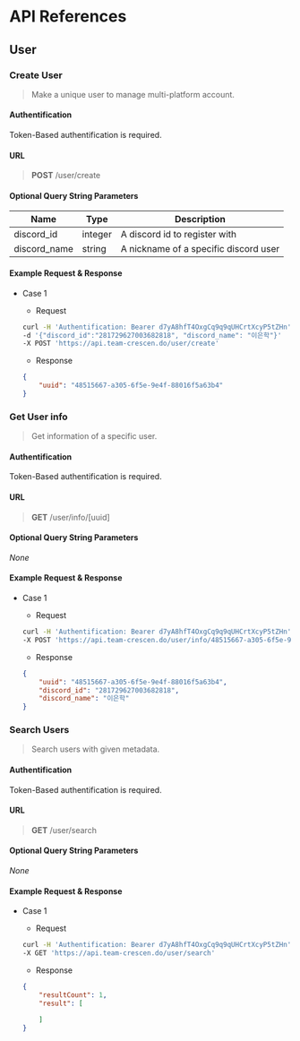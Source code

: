 # API References

## User
### Create User
> Make a unique user to manage multi-platform account.

#### Authentification
Token-Based authentification is required.

#### URL
> **POST** /user/create

#### Optional Query String Parameters
Name | Type | Description
-----|------|------------
discord_id | integer | A discord id to register with
discord_name | string | A nickname of a specific discord user

#### Example Request & Response
- Case 1
    - Request
    ```sh
    curl -H 'Authentification: Bearer d7yA8hfT4OxgCq9q9qUHCrtXcyP5tZHn'
    -d '{"discord_id":"281729627003682818", "discord_name": "이은학"}'
    -X POST 'https://api.team-crescen.do/user/create'
    ```

    - Response
    ```json
    {
        "uuid": "48515667-a305-6f5e-9e4f-88016f5a63b4"
    }
    ```


### Get User info
> Get information of a specific user.

#### Authentification
Token-Based authentification is required.

#### URL
> **GET** /user/info/[uuid]

#### Optional Query String Parameters
*None*

#### Example Request & Response
- Case 1
    - Request
    ```sh
    curl -H 'Authentification: Bearer d7yA8hfT4OxgCq9q9qUHCrtXcyP5tZHn'
    -X POST 'https://api.team-crescen.do/user/info/48515667-a305-6f5e-9e4f-88016f5a63b4'
    ```

    - Response
    ```json
    {
        "uuid": "48515667-a305-6f5e-9e4f-88016f5a63b4",
        "discord_id": "281729627003682818",
        "discord_name": "이은학"
    }
    ```


### Search Users
> Search users with given metadata.

#### Authentification
Token-Based authentification is required.

#### URL
> **GET** /user/search

#### Optional Query String Parameters
*None*

#### Example Request & Response
- Case 1
    - Request
    ```sh
    curl -H 'Authentification: Bearer d7yA8hfT4OxgCq9q9qUHCrtXcyP5tZHn'
    -X GET 'https://api.team-crescen.do/user/search'
    ```

    - Response
    ```json
    {
        "resultCount": 1,
        "result": [

        ]
    }
    ```

